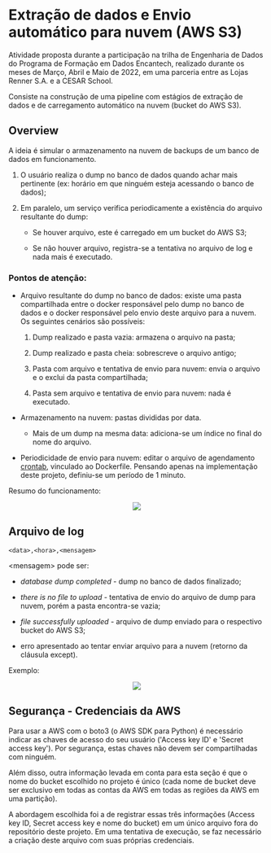 # Extração de dados e Envio automático para nuvem (AWS S3)

Atividade proposta durante a participação na trilha de Engenharia de Dados do Programa de Formação em Dados Encantech, realizado durante os meses de Março, Abril e Maio de 2022, em uma parceria entre as Lojas Renner S.A. e a CESAR School. 

Consiste na construção de uma pipeline com estágios de extração de dados e de carregamento automático na nuvem (bucket do AWS S3).


## Overview

A ideia é simular o armazenamento na nuvem de backups de um banco de dados em funcionamento. 

1. O usuário realiza o dump no banco de dados quando achar mais pertinente (ex: horário em que ninguém esteja acessando o banco de dados); 

2. Em paralelo, um serviço verifica periodicamente a existência do arquivo resultante do dump: 

    * Se houver arquivo, este é carregado em um bucket do AWS S3;
    
    * Se não houver arquivo, registra-se a tentativa no arquivo de log e nada mais é executado.

### Pontos de atenção:

- Arquivo resultante do dump no banco de dados: existe uma pasta compartilhada entre o docker responsável pelo dump no banco de dados e o docker responsável pelo envio deste arquivo para a nuvem. Os seguintes cenários são possíveis:

    1. Dump realizado e pasta vazia: armazena o arquivo na pasta;

    2. Dump realizado e pasta cheia: sobrescreve o arquivo antigo;

    3. Pasta com arquivo e tentativa de envio para nuvem: envia o arquivo e o exclui da pasta compartilhada;

    4. Pasta sem arquivo e tentativa de envio para nuvem: nada é executado.

- Armazenamento na nuvem: pastas divididas por data.

    * Mais de um dump na mesma data: adiciona-se um índice no final do nome do arquivo.

- Periodicidade de envio para nuvem: editar o arquivo de agendamento [crontab](https://github.com/peuvitor/aws-s3-database-dump/blob/main/dockerfiles/python/crontab), vinculado ao Dockerfile. Pensando apenas na implementação deste projeto, definiu-se um período de 1 minuto.

Resumo do funcionamento:

<p align="center">
  <img src="https://github.com/peuvitor/aws-s3-database-dump/blob/main/images/pipeline.png">
</p>

## Arquivo de log

`<data>,<hora>,<mensagem>`

\<mensagem\> pode ser:

- *database dump completed* - dump no banco de dados finalizado;

- *there is no file to upload* - tentativa de envio do arquivo de dump para nuvem, porém a pasta encontra-se vazia;

- *file successfully uploaded* - arquivo de dump enviado para o respectivo bucket do AWS S3;

- erro apresentado ao tentar enviar arquivo para a nuvem (retorno da cláusula except). 

Exemplo:

<p align="center">
  <img src="https://github.com/peuvitor/aws-s3-database-dump/blob/main/images/log-file-example.PNG">
</p>

## Segurança - Credenciais da AWS

Para usar a AWS com o boto3 (o AWS SDK para Python) é necessário indicar as chaves de acesso do seu usuário ('Access key ID' e 'Secret access key'). Por segurança, estas chaves não devem ser compartilhadas com ninguém. 

Além disso, outra informação levada em conta para esta seção é que o nome do bucket escolhido no projeto é único (cada nome de bucket deve ser exclusivo em todas as contas da AWS em todas as regiões da AWS em uma partição).

A abordagem escolhida foi a de registrar essas três informações (Access key ID, Secret access key e nome do bucket) em um único arquivo fora do repositório deste projeto. Em uma tentativa de execução, se faz necessário a criação deste arquivo com suas próprias credenciais. 